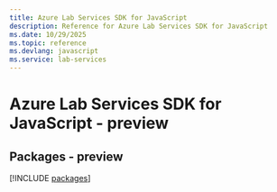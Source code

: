 ```yaml
---
title: Azure Lab Services SDK for JavaScript
description: Reference for Azure Lab Services SDK for JavaScript
ms.date: 10/29/2025
ms.topic: reference
ms.devlang: javascript
ms.service: lab-services
---
```

# Azure Lab Services SDK for JavaScript - preview
## Packages - preview
[!INCLUDE [packages](lab-services-index.md)]